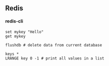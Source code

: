 Redis
-

#### redis-cli

````
set mykey "Hello"
get mykey

flushdb # delete data from current database

keys *
LRANGE key 0 -1 # print all values in a list
````
